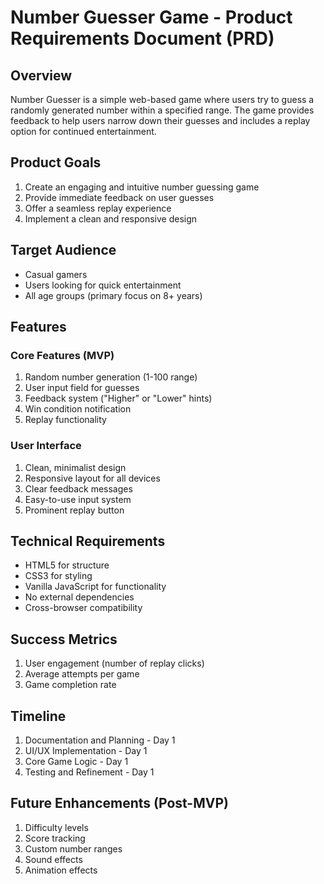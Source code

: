 # Number Guesser Game - Product Requirements Document (PRD)

## Overview

Number Guesser is a simple web-based game where users try to guess a randomly generated number within a specified range. The game provides feedback to help users narrow down their guesses and includes a replay option for continued entertainment.

## Product Goals

1. Create an engaging and intuitive number guessing game
2. Provide immediate feedback on user guesses
3. Offer a seamless replay experience
4. Implement a clean and responsive design

## Target Audience

- Casual gamers
- Users looking for quick entertainment
- All age groups (primary focus on 8+ years)

## Features

### Core Features (MVP)

1. Random number generation (1-100 range)
2. User input field for guesses
3. Feedback system ("Higher" or "Lower" hints)
4. Win condition notification
5. Replay functionality

### User Interface

1. Clean, minimalist design
2. Responsive layout for all devices
3. Clear feedback messages
4. Easy-to-use input system
5. Prominent replay button

## Technical Requirements

- HTML5 for structure
- CSS3 for styling
- Vanilla JavaScript for functionality
- No external dependencies
- Cross-browser compatibility

## Success Metrics

1. User engagement (number of replay clicks)
2. Average attempts per game
3. Game completion rate

## Timeline

1. Documentation and Planning - Day 1
2. UI/UX Implementation - Day 1
3. Core Game Logic - Day 1
4. Testing and Refinement - Day 1

## Future Enhancements (Post-MVP)

1. Difficulty levels
2. Score tracking
3. Custom number ranges
4. Sound effects
5. Animation effects
